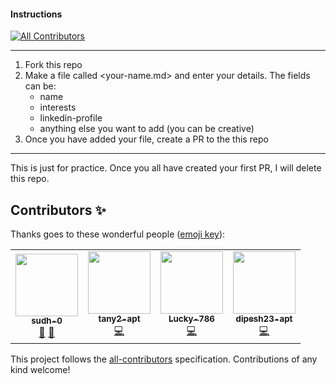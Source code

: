 #### Instructions
<!-- ALL-CONTRIBUTORS-BADGE:START - Do not remove or modify this section -->
[![All Contributors](https://img.shields.io/badge/all_contributors-4-orange.svg?style=flat-square)](#contributors-)
<!-- ALL-CONTRIBUTORS-BADGE:END -->

---

1. Fork this repo
2. Make a file called <your-name.md> and enter your details.
   The fields can be:
   - name
   - interests
   - linkedin-profile
   - anything else you want to add (you can be creative)
3. Once you have added your file, create a PR to the this repo

---

This is just for practice. Once you all have created your first PR, I will delete this repo.

## Contributors ✨

Thanks goes to these wonderful people ([emoji key](https://allcontributors.org/docs/en/emoji-key)):

<!-- ALL-CONTRIBUTORS-LIST:START - Do not remove or modify this section -->
<!-- prettier-ignore-start -->
<!-- markdownlint-disable -->
<table>
  <tr>
    <td align="center"><a href="https://github.com/sudh-0"><img src="https://avatars.githubusercontent.com/u/50312901?v=4?s=100" width="100px;" alt=""/><br /><sub><b>sudh-0</b></sub></a><br /><a href="https://github.com/sudh-0/example-git-repo/commits?author=sudh-0" title="Documentation">📖</a> <a href="#ideas-sudh-0" title="Ideas, Planning, & Feedback">🤔</a></td>
    <td align="center"><a href="https://github.com/tany2-apt"><img src="https://avatars.githubusercontent.com/u/80028648?v=4?s=100" width="100px;" alt=""/><br /><sub><b>tany2-apt</b></sub></a><br /><a href="https://github.com/sudh-0/example-git-repo/commits?author=tany2-apt" title="Code">💻</a></td>
    <td align="center"><a href="https://github.com/Lucky-786"><img src="https://avatars.githubusercontent.com/u/79583760?v=4?s=100" width="100px;" alt=""/><br /><sub><b>Lucky-786</b></sub></a><br /><a href="https://github.com/sudh-0/example-git-repo/commits?author=Lucky-786" title="Code">💻</a></td>
    <td align="center"><a href="https://github.com/dipesh23-apt"><img src="https://avatars.githubusercontent.com/u/80080241?v=4?s=100" width="100px;" alt=""/><br /><sub><b>dipesh23-apt</b></sub></a><br /><a href="https://github.com/sudh-0/example-git-repo/commits?author=dipesh23-apt" title="Code">💻</a></td>
  </tr>
</table>

<!-- markdownlint-restore -->
<!-- prettier-ignore-end -->

<!-- ALL-CONTRIBUTORS-LIST:END -->

This project follows the [all-contributors](https://github.com/all-contributors/all-contributors) specification. Contributions of any kind welcome!